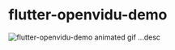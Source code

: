 # flutter-openvidu-demo
![flutter-openvidu-demo animated gif](gif/flutter_openvidu_demo.gif)
...desc
